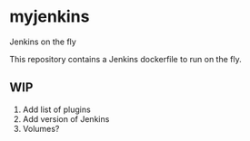 # myjenkins

Jenkins on the fly

This repository contains a Jenkins dockerfile to run on the fly.

## WIP

1. Add list of plugins
2. Add version of Jenkins
3. Volumes?
